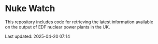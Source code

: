 # Nuke Watch

This repository includes code for retrieving the latest information available on the output of EDF nuclear power plants in the UK.

Last updated: 2025-04-20 07:14